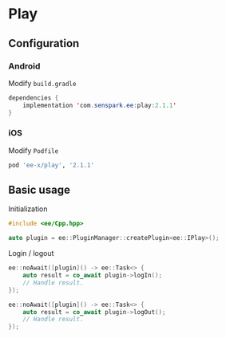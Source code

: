# Play
## Configuration
### Android
Modify `build.gradle`
```java
dependencies {
    implementation 'com.senspark.ee:play:2.1.1'
}
```

### iOS
Modify `Podfile`
```ruby
pod 'ee-x/play', '2.1.1'
```

## Basic usage
Initialization
```cpp
#include <ee/Cpp.hpp>

auto plugin = ee::PluginManager::createPlugin<ee::IPlay>();
```

Login / logout
```cpp
ee::noAwait([plugin]() -> ee::Task<> {
    auto result = co_await plugin->logIn();
    // Handle result.
});

ee::noAwait([plugin]() -> ee::Task<> {
    auto result = co_await plugin->logOut();
    // Handle result.
});
```